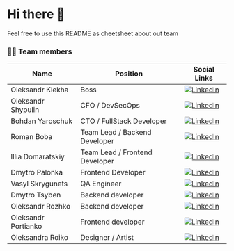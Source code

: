 # Hi there 👋
Feel free to use this README as cheetsheet about out team 

### 👨‍💻 Team members
| Name | Position | Social Links |  
| --- | --- | --- |
| Oleksandr Klekha | Boss | [![LinkedIn](https://i.stack.imgur.com/gVE0j.png)](https://www.linkedin.com/in/klekhaav/) |
| Oleksandr Shypulin | CFO / DevSecOps | [![LinkedIn](https://i.stack.imgur.com/gVE0j.png)](https://www.linkedin.com/in/oleksandr-shypulin/) |
| Bohdan Yaroschuk | CTO / FullStack Developer | [![LinkedIn](https://i.stack.imgur.com/gVE0j.png)](https://www.linkedin.com/in/bohdan-yaroshchuk-4ab52a204/) |
| Roman Boba | Team Lead / Backend Developer | [![LinkedIn](https://i.stack.imgur.com/gVE0j.png)](https://www.linkedin.com/in/roman-boba-255920187/) | 
| Illia Domaratskiy | Team Lead / Frontend Developer | [![LinkedIn](https://i.stack.imgur.com/gVE0j.png)](https://www.linkedin.com/in/illia-domaratskyi-930b81209/) |
| Dmytro Palonka | Frontend Developer |  [![LinkedIn](https://i.stack.imgur.com/gVE0j.png)](https://www.linkedin.com/in/dmytro-palionka-158010209/) |
| Vasyl Skrygunets | QA Engineer | [![LinkedIn](https://i.stack.imgur.com/gVE0j.png)](https://www.linkedin.com/in/vasyl-skryhunets-532a401b5/) |
| Dmytro Tsyben | Backend developer | [![LinkedIn](https://i.stack.imgur.com/gVE0j.png)](https://www.linkedin.com/in/dima-tsyben-056855186/) |
| Oleksandr Rozhko | Backend developer | [![LinkedIn](https://i.stack.imgur.com/gVE0j.png)](https://www.linkedin.com/in/oleksandr-rozhko-652093232/) |
| Oleksandr Portianko | Frontend developer | [![LinkedIn](https://i.stack.imgur.com/gVE0j.png)](https://www.linkedin.com/in/oleksandr-portianko-740444232/) |
| Oleksandra Roiko | Designer / Artist | [![LinkedIn](https://i.stack.imgur.com/gVE0j.png)](https://www.linkedin.com/in/oleksandra-roiko-801799207/) |
